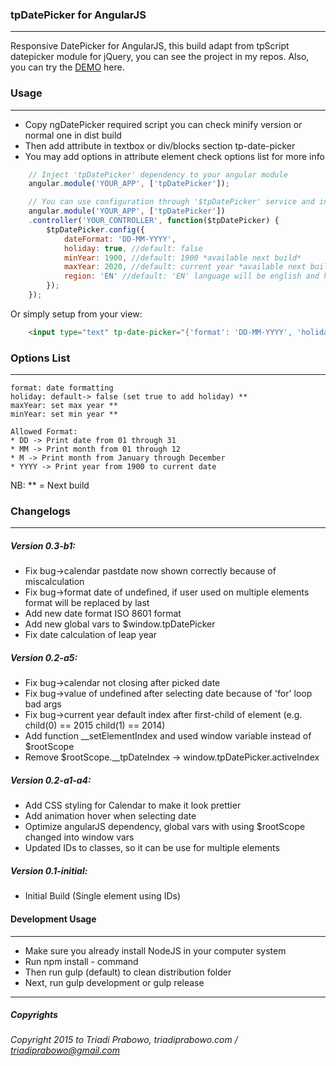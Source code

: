 ### tpDatePicker for AngularJS
- - - - - - - - - - - -
Responsive DatePicker for AngularJS, this build adapt from tpScript datepicker module for jQuery, you can see the project in my repos. Also, you can try the [DEMO](http://triadiprabowo.github.io/angular-tpDatePicker/) here.

### Usage
- - - - - - - -
* Copy ngDatePicker required script you can check minify version or normal one in dist build
* Then add attribute in textbox or div/blocks section tp-date-picker
* You may add options in attribute element check options list for more info

```javascript
	// Inject 'tpDatePicker' dependency to your angular module
	angular.module('YOUR_APP', ['tpDatePicker']);

	// You can use configuration through '$tpDatePicker' service and inject it to your controller dependency
	angular.module('YOUR_APP', ['tpDatePicker'])
	.controller('YOUR_CONTROLLER', function($tpDatePicker) {
		$tpDatePicker.config({
			dateFormat: 'DD-MM-YYYY',
			holiday: true, //default: false
			minYear: 1900, //default: 1900 *available next build*
			maxYear: 2020, //default: current year *available next build*
			region: 'EN' //default: 'EN' language will be english and holiday set to country of US
		});
	});
```

Or simply setup from your view:
```html
	<input type="text" tp-date-picker="{'format': 'DD-MM-YYYY', 'holiday': true, 'minYear': 1900, 'maxYear': 2020, 'region': 'EN'}" />
```


### Options List
- - - - - - - - - -
```
format: date formatting
holiday: default-> false (set true to add holiday) **
maxYear: set max year **
minYear: set min year **

Allowed Format:
* DD -> Print date from 01 through 31
* MM -> Print month from 01 through 12
* M -> Print month from January through December
* YYYY -> Print year from 1900 to current date

```

NB:
** = Next build

### Changelogs
- - - - - - - - - -
##### Version 0.3-b1: 
* Fix bug->calendar pastdate now shown correctly because of miscalculation
* Fix bug->format date of undefined, if user used on multiple elements format will be replaced by last
* Add new date format ISO 8601 format
* Add new global vars to $window.tpDatePicker
* Fix date calculation of leap year

##### Version 0.2-a5:
* Fix bug->calendar not closing after picked date
* Fix bug->value of undefined after selecting date because of 'for' loop bad args
* Fix bug->current year default index after first-child of element (e.g. child(0) == 2015 child(1) == 2014)
* Add function __setElementIndex and used window variable instead of $rootScope
* Remove $rootScope.__tpDateIndex -> window.tpDatePicker.activeIndex

##### Version 0.2-a1-a4:
* Add CSS styling for Calendar to make it look prettier
* Add animation hover when selecting date
* Optimize angularJS dependency, global vars with using $rootScope changed into window vars
* Updated IDs to classes, so it can be use for multiple elements

##### Version 0.1-initial:
* Initial Build (Single element using IDs)

#### Development Usage
- - - - - - - - - - - - -
* Make sure you already install NodeJS in your computer system
* Run npm install - command
* Then run gulp (default) to clean distribution folder
* Next, run gulp development or gulp release

- - - - - - - - - - - - - - -
##### Copyrights
*Copyright 2015 to Triadi Prabowo, triadiprabowo.com / triadiprabowo@gmail.com*

